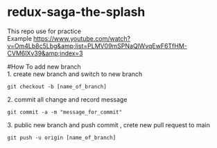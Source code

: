 # redux-saga-the-splash
This repo use for practice 
<br/>Example https://www.youtube.com/watch?v=Om4Lb8c5Lbg&amp;list=PLMV09mSPNaQlWvqEwF6TfHM-CVM6lXv39&amp;index=3

#How To add new branch <br/>
1\. create new branch and switch to new branch
```
git checkout -b [name_of_branch]
```
2\. commit all change and record message
```
git commit -a -m "message_for_commit"
```
3\. public new branch and push commit , crete new pull request to main
```
git push -u origin [name_of_branch]
```
